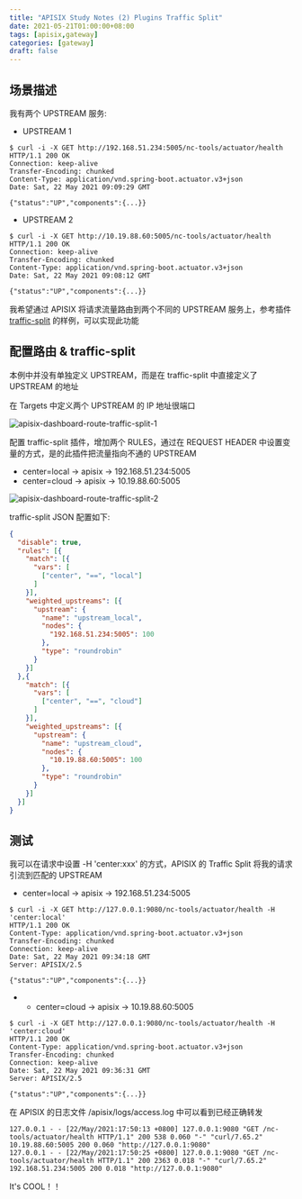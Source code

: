 ```yaml
---
title: "APISIX Study Notes (2) Plugins Traffic Split"
date: 2021-05-21T01:00:00+08:00
tags: [apisix,gateway]
categories: [gateway]
draft: false
---
```


## 场景描述

我有两个 UPSTREAM 服务:

* UPSTREAM 1

```shell
$ curl -i -X GET http://192.168.51.234:5005/nc-tools/actuator/health
HTTP/1.1 200 OK
Connection: keep-alive
Transfer-Encoding: chunked
Content-Type: application/vnd.spring-boot.actuator.v3+json
Date: Sat, 22 May 2021 09:09:29 GMT

{"status":"UP","components":{...}}
````

* UPSTREAM 2

```shell
$ curl -i -X GET http://10.19.88.60:5005/nc-tools/actuator/health
HTTP/1.1 200 OK
Connection: keep-alive
Transfer-Encoding: chunked
Content-Type: application/vnd.spring-boot.actuator.v3+json
Date: Sat, 22 May 2021 09:08:12 GMT

{"status":"UP","components":{...}}
````

我希望通过 APISIX 将请求流量路由到两个不同的 UPSTREAM 服务上，参考插件 [traffic-split](https://apisix.apache.org/docs/apisix/plugins/traffic-split/#blue-green-release)
的样例，可以实现此功能

## 配置路由 & traffic-split

本例中并没有单独定义 UPSTREAM，而是在 traffic-split 中直接定义了 UPSTREAM 的地址

在 Targets 中定义两个 UPSTREAM 的 IP 地址很端口

![apisix-dashboard-route-traffic-split-1](/images/posts/study-notes-for-apisix-2-plugins-traffic-split/apisix-dashboard-route-traffic-split-1.png)

配置 traffic-split 插件，增加两个 RULES，通过在 REQUEST HEADER 中设置变量的方式，是的此插件把流量指向不通的 UPSTREAM

* center=local -> apisix -> 192.168.51.234:5005 
* center=cloud -> apisix -> 10.19.88.60:5005

![apisix-dashboard-route-traffic-split-2](/images/posts/study-notes-for-apisix-2-plugins-traffic-split/apisix-dashboard-route-traffic-split-2.png)

traffic-split JSON 配置如下:

```json
{
  "disable": true,
  "rules": [{
    "match": [{
      "vars": [
        ["center", "==", "local"]
      ]
    }],
    "weighted_upstreams": [{
      "upstream": {
        "name": "upstream_local",
        "nodes": {
          "192.168.51.234:5005": 100
        },
        "type": "roundrobin"
      }
    }]
  },{
    "match": [{
      "vars": [
        ["center", "==", "cloud"]
      ]
    }],
    "weighted_upstreams": [{
      "upstream": {
        "name": "upstream_cloud",
        "nodes": {
          "10.19.88.60:5005": 100
        },
        "type": "roundrobin"
      }
    }]
  }]
}
```

## 测试
  
我可以在请求中设置 -H 'center:xxx' 的方式，APISIX 的 Traffic Split 将我的请求引流到匹配的 UPSTREAM

* center=local -> apisix -> 192.168.51.234:5005

```shell
$ curl -i -X GET http://127.0.0.1:9080/nc-tools/actuator/health -H 'center:local'
HTTP/1.1 200 OK
Content-Type: application/vnd.spring-boot.actuator.v3+json
Transfer-Encoding: chunked
Connection: keep-alive
Date: Sat, 22 May 2021 09:34:18 GMT
Server: APISIX/2.5

{"status":"UP","components":{...}}
```

* * center=cloud -> apisix -> 10.19.88.60:5005

```shell
$ curl -i -X GET http://127.0.0.1:9080/nc-tools/actuator/health -H 'center:cloud'
HTTP/1.1 200 OK
Content-Type: application/vnd.spring-boot.actuator.v3+json
Transfer-Encoding: chunked
Connection: keep-alive
Date: Sat, 22 May 2021 09:36:31 GMT
Server: APISIX/2.5

{"status":"UP","components":{...}}
```

在 APISIX 的日志文件 /apisix/logs/access.log 中可以看到已经正确转发

```shell
127.0.0.1 - - [22/May/2021:17:50:13 +0800] 127.0.0.1:9080 "GET /nc-tools/actuator/health HTTP/1.1" 200 538 0.060 "-" "curl/7.65.2" 10.19.88.60:5005 200 0.060 "http://127.0.0.1:9080"
127.0.0.1 - - [22/May/2021:17:50:25 +0800] 127.0.0.1:9080 "GET /nc-tools/actuator/health HTTP/1.1" 200 2363 0.018 "-" "curl/7.65.2" 192.168.51.234:5005 200 0.018 "http://127.0.0.1:9080"
```

It's COOL！！